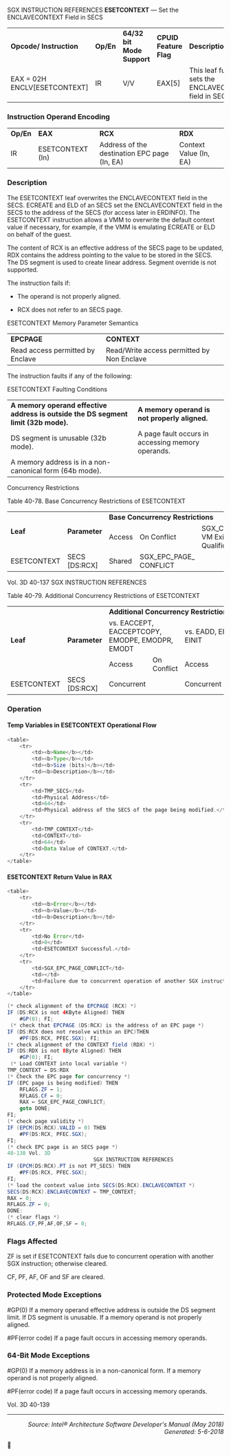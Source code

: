 SGX INSTRUCTION REFERENCES
<b>ESETCONTEXT</b> — Set the ENCLAVECONTEXT Field in SECS
<table>
	<tr>
		<td><b>Opcode/ Instruction</b></td>
		<td><b>Op/En</b></td>
		<td><b>64/32 bit Mode Support</b></td>
		<td><b>CPUID Feature Flag</b></td>
		<td><b>Description</b></td>
	</tr>
	<tr>
		<td>EAX = 02H ENCLV[ESETCONTEXT]</td>
		<td>IR</td>
		<td>V/V</td>
		<td>EAX[5]</td>
		<td>This leaf function sets the ENCLAVECONTEXT field in SECS.</td>
	</tr>
</table>


### Instruction Operand Encoding
<table>
	<tr>
		<td><b>Op/En</b></td>
		<td><b>EAX</b></td>
		<td><b>RCX</b></td>
		<td><b>RDX</b></td>
	</tr>
	<tr>
		<td>IR</td>
		<td>ESETCONTEXT (In)</td>
		<td>Address of the destination EPC page (In, EA)</td>
		<td>Context Value (In, EA)</td>
	</tr>
</table>


### Description
The ESETCONTEXT leaf overwrites the ENCLAVECONTEXT field in the SECS. ECREATE and ELD of an SECS set the
ENCLAVECONTEXT field in the SECS to the address of the SECS (for access later in ERDINFO). The ESETCONTEXT
instruction allows a VMM to overwrite the default context value if necessary, for example, if the VMM is emulating
ECREATE or ELD on behalf of the guest.

The content of RCX is an effective address of the SECS page to be updated, RDX contains the address pointing to
the value to be stored in the SECS. The DS segment is used to create linear address. Segment override is not
supported.

The instruction fails if:

 * The operand is not properly aligned.

 *  RCX does not refer to an SECS page.

ESETCONTEXT Memory Parameter Semantics
<table>
	<tr>
		<td><b>EPCPAGE</b></td>
		<td><b>CONTEXT</b></td>
	</tr>
	<tr>
		<td>Read access permitted by Enclave</td>
		<td>Read/Write access permitted by Non Enclave</td>
	</tr>
</table>

The instruction faults if any of the following:

ESETCONTEXT Faulting Conditions
<table>
	<tr>
		<td><b>A memory operand effective address is outside the DS segment limit (32b mode).</b></td>
		<td><b>A memory operand is not properly aligned.</b></td>
	</tr>
	<tr>
		<td>DS segment is unusable (32b mode).</td>
		<td>A page fault occurs in accessing memory operands.</td>
	</tr>
	<tr>
		<td>A memory address is in a non-canonical form (64b mode).</td>
		<td></td>
	</tr>
</table>

Concurrency Restrictions

Table 40-78.  Base Concurrency Restrictions of ESETCONTEXT
<table>
	<tr>
		<td rowspan=2><b>Leaf</b></td>
		<td rowspan=2><b>Parameter</b></td>
		<td colspan=3><b>Base Concurrency Restrictions</b></td>
	</tr>
	<tr>
		<td>Access</td>
		<td>On Conflict</td>
		<td>SGX_CONFLICT VM Exit Qualification</td>
	</tr>
	<tr>
		<td>ESETCONTEXT</td>
		<td>SECS [DS:RCX]</td>
		<td>Shared</td>
		<td>SGX_EPC_PAGE_ CONFLICT</td>
		<td></td>
	</tr>
</table>

Vol. 3D 40-137
SGX INSTRUCTION REFERENCES

Table 40-79.  Additional Concurrency Restrictions of ESETCONTEXT
<table>
	<tr>
		<td rowspan=3><b>Leaf</b></td>
		<td rowspan=3><b>Parameter</b></td>
		<td colspan=6><b>Additional Concurrency Restrictions</b></td>
	</tr>
	<tr>
		<td colspan=2>vs. EACCEPT, EACCEPTCOPY, EMODPE, EMODPR, EMODT</td>
		<td colspan=2>vs. EADD, EEXTEND, EINIT</td>
		<td colspan=2>vs. ETRACK, ETRACKC</td>
	</tr>
	<tr>
		<td>Access</td>
		<td>On Conflict</td>
		<td>Access</td>
		<td>On Conflict</td>
		<td>Access</td>
		<td>On Conflict</td>
	</tr>
	<tr>
		<td>ESETCONTEXT</td>
		<td>SECS [DS:RCX]</td>
		<td>Concurrent</td>
		<td></td>
		<td>Concurrent</td>
		<td></td>
		<td>Concurrent</td>
		<td></td>
	</tr>
</table>


### Operation


#### Temp Variables in ESETCONTEXT Operational Flow
```java
<table>
	<tr>
		<td><b>Name</b></td>
		<td><b>Type</b></td>
		<td><b>Size (bits)</b></td>
		<td><b>Description</b></td>
	</tr>
	<tr>
		<td>TMP_SECS</td>
		<td>Physical Address</td>
		<td>64</td>
		<td>Physical address of the SECS of the page being modified.</td>
	</tr>
	<tr>
		<td>TMP_CONTEXT</td>
		<td>CONTEXT</td>
		<td>64</td>
		<td>Data Value of CONTEXT.</td>
	</tr>
</table>

```
#### ESETCONTEXT Return Value in RAX
```java
<table>
	<tr>
		<td><b>Error</b></td>
		<td><b>Value</b></td>
		<td><b>Description</b></td>
	</tr>
	<tr>
		<td>No Error</td>
		<td>0</td>
		<td>ESETCONTEXT Successful.</td>
	</tr>
	<tr>
		<td>SGX_EPC_PAGE_CONFLICT</td>
		<td></td>
		<td>Failure due to concurrent operation of another SGX instruction.</td>
	</tr>
</table>

(* check alignment of the EPCPAGE (RCX) *)
IF (DS:RCX is not 4KByte Aligned) THEN
    #GP(0); FI;
 (* check that EPCPAGE (DS:RCX) is the address of an EPC page *)
IF (DS:RCX does not resolve within an EPC)THEN 
    #PF(DS:RCX, PFEC.SGX); FI;
(* check alignment of the CONTEXT field (RDX) *)
IF (DS:RDX is not 8Byte Aligned) THEN
    #GP(0); FI;
 (* Load CONTEXT into local variable *)
TMP_CONTEXT ← DS:RDX
(* Check the EPC page for concurrency *)
IF (EPC page is being modified) THEN
    RFLAGS.ZF ← 1;
    RFLAGS.CF ← 0;
    RAX ← SGX_EPC_PAGE_CONFLICT;
    goto DONE;
FI;
(* check page validity *)
IF (EPCM(DS:RCX).VALID = 0) THEN
    #PF(DS:RCX, PFEC.SGX);
FI;
(* check EPC page is an SECS page *)
40-138 Vol. 3D
                            SGX INSTRUCTION REFERENCES
IF (EPCM(DS:RCX).PT is not PT_SECS) THEN
    #PF(DS:RCX, PFEC.SGX);
FI;
(* load the context value into SECS(DS:RCX).ENCLAVECONTEXT *)
SECS(DS:RCX).ENCLAVECONTEXT ← TMP_CONTEXT;
RAX ← 0;
RFLAGS.ZF ← 0;
DONE:
(* clear flags *)
RFLAGS.CF,PF,AF,OF,SF ← 0;
```
### Flags Affected
ZF is set if ESETCONTEXT fails due to concurrent operation with another SGX instruction; otherwise cleared.

CF, PF, AF, OF and SF are cleared.

### Protected Mode Exceptions

<p>#GP(0)
If a memory operand effective address is outside the DS segment limit.
If DS segment is unusable.
If a memory operand is not properly aligned.
<p>#PF(error code)
If a page fault occurs in accessing memory operands.

### 64-Bit Mode Exceptions

<p>#GP(0)
If a memory address is in a non-canonical form.
If a memory operand is not properly aligned.
<p>#PF(error code)
If a page fault occurs in accessing memory operands.

Vol. 3D 40-139

 --- 
<p align="right"><i>Source: Intel® Architecture Software Developer's Manual (May 2018)<br>Generated: 5-6-2018</i></p>
